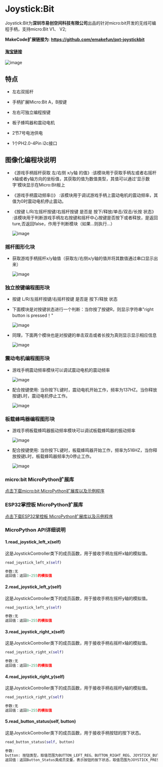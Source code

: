 # Joystick:Bit

Joystick:Bit为**深圳市易创空间科技有限公司**出品的针对micro:bit开发的无线可编程手柄，支持micro:Bit V1、 V2;

 **MakeCode扩展链接为**: **<https://github.com/emakefun/pxt-joystickbit>**

#### **[淘宝链接](https://item.taobao.com/item.htm?spm=a1z10.5-c.w4002-21556097795.24.720864faiazDSE&id=650591965479)**

![image](picture/joystickbit.jpg)

## 特点

- 左右双摇杆

- 手柄扩展Micro:Bit A，B按键

- 左右可独立编程按键

- 板子蜂鸣器和震动电机

- 2节7号电池供电

- 1个PH2.0-4Pin i2c接口

## 图像化编程块说明

- 《游戏手柄摇杆获取 左/右侧 x/y轴 的值》:该模块用于获取手柄左或者右摇杆x轴或者y轴方向的坐标值，其获取的值为数值类型，其值可以通过‘显示数字’模块显示在Micro:Bit板上

- 《游戏手柄震动频率()》 :该模块用于调试游戏手柄上震动电机的震动频率，其值为0时震动电机停止震动。

- 《按键 L/R/左摇杆按键/右摇杆按键 是否是 按下/释放/单击/双击/长按 状态》 :该模块用于判断游戏手柄左右按键和摇杆中心按键是否按下或者释放，是返回ture,否返回false，作用于判断模块（如果...则执行...）

   ![image](picture/1.jpg)

### 摇杆图形化块

- 获取游戏手柄摇杆x/y轴值（获取左/右侧x/y轴的值并将其数值通过串口显示出来）

   ![image](picture/2.jpg)

### 独立按键编程图形块

- 按键 L/R/左摇杆按键/右摇杆按键 是否是 按下/释放 状态
- 下面模块是对按键状态进行一个判断：当你按了按键R，则显示字符串"right button is pressed！"

   ![image](picture/3.jpg)

- 同理，下面两个模块也是对按键的单击双击或者长按为真则显示显示相应信息

   ![image](picture/4.jpg)

### 震动电机编程图形块

- 游戏手柄震动频率模块可以调试震动电机的震动频率

   ![image](picture/31.jpg)

- 配合按键使用: 当你按下L键时，震动电机开始工作，频率为137HZ。当你释放按键L时，震动电机停止工作。

   ![image](picture/32.jpg)

### 板载蜂鸣器编程图形块

- 游戏手柄板载蜂鸣器振动频率模块可以调试板载蜂鸣器的振动频率

   ![image](picture/41.jpg)

- 配合按键使用: 当你按下L键时，板载蜂鸣器开始工作，频率为516HZ，当你释放按键L时，板载蜂鸣器频率为0停止工作。

  ![image](picture/43.jpg)

### micro:bit MicroPython扩展库

[点击下载micro:bit MicroPython扩展库以及示例程序](zh-cn/microbit/joystickbit/microbit_joystick_controller.zip ':ignore')

### ESP32掌控板  MicroPython扩展库

[点击下载ESP32掌控板 MicroPython扩展库以及示例程序](zh-cn/microbit/joystickbit/esp32_joystick_controller.zip ':ignore')

### MicroPython API详细说明

#### 1.read_joystick_left_x(self)

这是JoystickController类下的成员函数，用于接收手柄左摇杆x轴的模拟值。

```python
read_joystick_left_x(self)

参数:无
返回值：返回0~255的模拟值

```

#### 2.read_joystick_left_y(self)

这是JoystickController类下的成员函数，用于接收手柄左摇杆y轴的模拟值。

```python
read_joystick_left_y(self)

参数:无
返回值：返回0~255的模拟值

```

#### 3.read_joystick_right_x(self)

这是JoystickController类下的成员函数，用于接收手柄右摇杆x轴的模拟值。

```python
read_joystick_right_x(self)

参数:无
返回值：返回0~255的模拟值

```

#### 4.read_joystick_right_y(self)

这是JoystickController类下的成员函数，用于接收手柄右摇杆y轴的模拟值。

```python
read_joystick_right_y(self)

参数:无
返回值：返回0~255的模拟值

```

#### 5.read_button_status(self, button)

这是JoystickController类下的成员函数，用于接收手柄按钮的按下状态。

```python
read_button_status(self, button)

参数:
button: 按钮类型，取值范围为BUTTON_LEFT_REG、BUTTON_RIGHT_REG、JOYSTICK_BUTTON_RIGHT、JOYSTICK_BUTTON_LEFT，分别表示左侧按键、右侧按键、左摇杆按键、右摇杆按键。
返回值：返回Button_Status类成员变量，表示按钮的按下状态，取值范围为JOYSTICK_PRESS_DOWN、JOYSTICK_PRESS_UP、JOYSTICK_SINGLE_CLICK、JOYSTICK_DOUBLE_CLICK、JOYSTICK_LONG_PRESS。分别表示按下、释放、单击、双击、长按。

```
